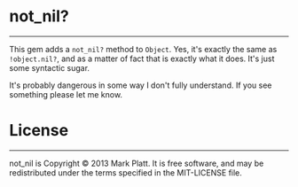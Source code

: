 not_nil?
========

----------
This gem adds a ```not_nil?``` method to ```Object```. Yes, it's exactly the same as ```!object.nil?```, and as a matter of fact that is exactly what it does. It's just some syntactic sugar.

It's probably dangerous in some way I don't fully understand. If you see something please let me know.

License
=======

----------
not_nil is Copyright © 2013 Mark Platt. It is free software, and may be redistributed under the terms specified in the MIT-LICENSE file.
